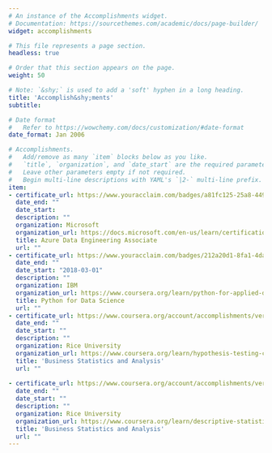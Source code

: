 ```yaml
---
# An instance of the Accomplishments widget.
# Documentation: https://sourcethemes.com/academic/docs/page-builder/
widget: accomplishments

# This file represents a page section.
headless: true

# Order that this section appears on the page.
weight: 50

# Note: `&shy;` is used to add a 'soft' hyphen in a long heading.
title: 'Accomplish&shy;ments'
subtitle:

# Date format
#   Refer to https://wowchemy.com/docs/customization/#date-format
date_format: Jan 2006

# Accomplishments.
#   Add/remove as many `item` blocks below as you like.
#   `title`, `organization`, and `date_start` are the required parameters.
#   Leave other parameters empty if not required.
#   Begin multi-line descriptions with YAML's `|2-` multi-line prefix.
item:
- certificate_url: https://www.youracclaim.com/badges/a81fc125-25a8-4491-a778-116c0fc090e4/public_url
  date_end: ""
  date_start: 
  description: ""
  organization: Microsoft
  organization_url: https://docs.microsoft.com/en-us/learn/certifications/exams/dp-200
  title: Azure Data Engineering Associate
  url: ""
- certificate_url: https://www.youracclaim.com/badges/212a20d1-8fa1-4da4-8f4d-aecaff47028f/public_url
  date_end: ""
  date_start: "2018-03-01"
  description: ""
  organization: IBM
  organization_url: https://www.coursera.org/learn/python-for-applied-data-science-ai
  title: Python for Data Science
  url: ""
- certificate_url: https://www.coursera.org/account/accomplishments/verify/583FH9LBCHSC
  date_end: ""
  date_start: ""
  description: ""
  organization: Rice University
  organization_url: https://www.coursera.org/learn/hypothesis-testing-confidence-intervals
  title: 'Business Statistics and Analysis' 
  url: ""
 
- certificate_url: https://www.coursera.org/account/accomplishments/verify/XQULSFKK9XFG
  date_end: ""
  date_start: ""
  description: ""
  organization: Rice University
  organization_url: https://www.coursera.org/learn/descriptive-statistics-statistical-distributions-business-application
  title: 'Business Statistics and Analysis'
  url: ""
---
```

